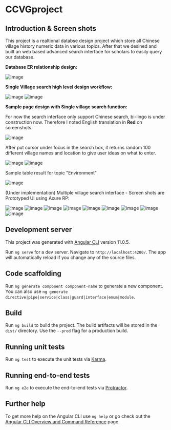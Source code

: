 # CCVGproject

## Introduction & Screen shots
This project is a realtional databse design project which store all Chinese village history numeric data in various topics. After that we desined and built an web based advanced search interface for scholars to easily query our database.

**Database ER relationship design:**

![image](https://user-images.githubusercontent.com/60932941/133914717-192b3716-2b5f-4887-8306-4715cf8d9a5a.png)

**Single Village search high level design workflow:**

![image](https://user-images.githubusercontent.com/60932941/133914753-87849f6d-e561-4b27-bb9e-6a4941c7dbf1.png)
![image](https://user-images.githubusercontent.com/60932941/133914774-c051b5ae-b5cb-46a4-87a9-53796fec6f39.png)

**Sample page design with Single village search function:**

For now the search interface only support Chinese search, bi-lingo is under construction now. Therefore I noted English translation in **Red** on screenshots.

![image](https://user-images.githubusercontent.com/60932941/133914845-a23148ac-bbf5-4976-88a4-9593a225e431.png)

After put cursor under focus in the search box, it returns random 100 different village names and location to give user ideas on what to enter.

![image](https://user-images.githubusercontent.com/60932941/133914895-136c147f-b6f8-4ff4-a22b-dfc36a52bb2b.png)
![image](https://user-images.githubusercontent.com/60932941/133914918-c90c32ca-46b4-4d55-b23f-a54fceee6332.png)

Sample table result for topic "Environment"

![image](https://user-images.githubusercontent.com/60932941/133915149-2a8f6ddb-e06a-4187-bf10-5d51c3175580.png)

(Under implementation) Multiple village search interface - Screen shots are Prototyped UI using Axure RP:

![image](https://user-images.githubusercontent.com/60932941/133915200-1b1f50d1-2018-4b2e-b439-63cace4b5175.png)
![image](https://user-images.githubusercontent.com/60932941/133915207-1c69c8d4-a636-4200-b0d8-636e0f0c9ace.png)
![image](https://user-images.githubusercontent.com/60932941/133915213-93dcabcb-574b-42fd-a657-1a9d6b866a2c.png)
![image](https://user-images.githubusercontent.com/60932941/133915218-202648f5-8e95-45e5-a69d-f809c78d56e6.png)
![image](https://user-images.githubusercontent.com/60932941/133915220-7b870157-5d81-4d71-b976-058645880357.png)
![image](https://user-images.githubusercontent.com/60932941/133915226-103592c9-0681-4061-92f2-3ef946d8fc0d.png)
![image](https://user-images.githubusercontent.com/60932941/133915232-fb4c3487-d086-40f3-a7a4-a80c508ca303.png)
![image](https://user-images.githubusercontent.com/60932941/133915235-5133d1ae-9006-49a8-9e1f-d268a9ac114c.png)
![image](https://user-images.githubusercontent.com/60932941/133915243-ce7f17ea-1e76-4f76-ae7f-fbfa5b495b0f.png)




## Development server

This project was generated with [Angular CLI](https://github.com/angular/angular-cli) version 11.0.5.

Run `ng serve` for a dev server. Navigate to `http://localhost:4200/`. The app will automatically reload if you change any of the source files.

## Code scaffolding

Run `ng generate component component-name` to generate a new component. You can also use `ng generate directive|pipe|service|class|guard|interface|enum|module`.

## Build

Run `ng build` to build the project. The build artifacts will be stored in the `dist/` directory. Use the `--prod` flag for a production build.

## Running unit tests

Run `ng test` to execute the unit tests via [Karma](https://karma-runner.github.io).

## Running end-to-end tests

Run `ng e2e` to execute the end-to-end tests via [Protractor](http://www.protractortest.org/).

## Further help

To get more help on the Angular CLI use `ng help` or go check out the [Angular CLI Overview and Command Reference](https://angular.io/cli) page.
